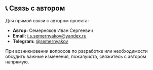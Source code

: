 ## 📞 Связь с автором

Для прямой связи с автором проекта:

- **Автор:** Семерняков Иван Сергеевич
- **Email:** i.s.semernyakov@yandex.ru
- **Telegram:** [@semernyakov](https://t.me/semernyakov)

При возникновении вопросов по разработке или необходимости обсудить важные изменения, пожалуйста, свяжитесь с автором напрямую. 